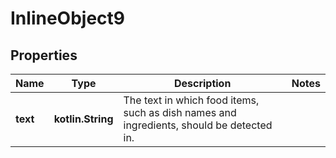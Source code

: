 
# InlineObject9

## Properties
Name | Type | Description | Notes
------------ | ------------- | ------------- | -------------
**text** | **kotlin.String** | The text in which food items, such as dish names and ingredients, should be detected in. | 



